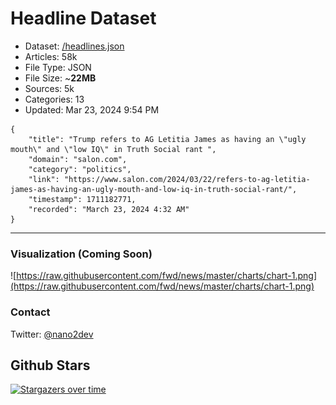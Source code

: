 # Headline Dataset

- Dataset: [/headlines.json](https://raw.githubusercontent.com/fwd/news/master/headlines.json) 
- Articles: 58k
- File Type: JSON
- File Size: ~**22MB**
- Sources: 5k
- Categories: 13
- Updated: Mar 23, 2024 9:54 PM

```
{
    "title": "Trump refers to AG Letitia James as having an \"ugly mouth\" and \"low IQ\" in Truth Social rant ",
    "domain": "salon.com",
    "category": "politics",
    "link": "https://www.salon.com/2024/03/22/refers-to-ag-letitia-james-as-having-an-ugly-mouth-and-low-iq-in-truth-social-rant/",
    "timestamp": 1711182771,
    "recorded": "March 23, 2024 4:32 AM"
}
```

---

### Visualization (Coming Soon)

![https://raw.githubusercontent.com/fwd/news/master/charts/chart-1.png](https://raw.githubusercontent.com/fwd/news/master/charts/chart-1.png)

### Contact 

Twitter: [@nano2dev](https://twitter.com/nano2dev)

## Github Stars

[![Stargazers over time](https://starchart.cc/fwd/news.svg)](https://starchart.cc/fwd/news)
